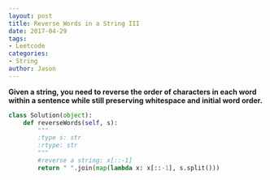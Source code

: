 ```yaml
---
layout: post
title: Reverse Words in a String III
date: 2017-04-29
tags:
- Leetcode
categories:
- String
author: Jason
---
```

**Given a string, you need to reverse the order of characters in each word within a sentence while still preserving whitespace and initial word order.**

```python
class Solution(object):
    def reverseWords(self, s):
        """
        :type s: str
        :rtype: str
        """
        #reverse a string: x[::-1]
        return " ".join(map(lambda x: x[::-1], s.split()))
```
